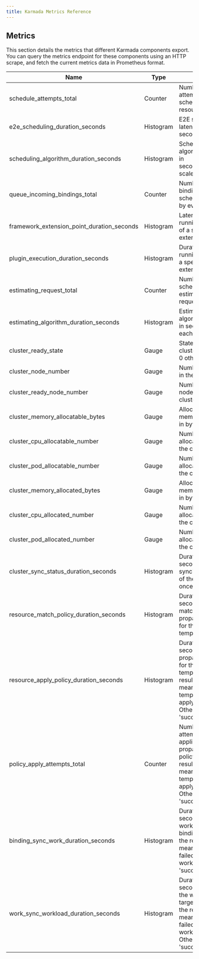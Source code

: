 ```yaml
---
title: Karmada Metrics Reference
---
```


## Metrics

This section details the metrics that different Karmada components export. 
You can query the metrics endpoint for these components using an HTTP scrape, and fetch the current metrics data in Prometheus format.

| Name                                       | Type      | Help                                                                                                                                                                           | Labels                                                | Source Components                            |
|--------------------------------------------|-----------|--------------------------------------------------------------------------------------------------------------------------------------------------------------------------------|-------------------------------------------------------|----------------------------------------------|
| schedule_attempts_total                    | Counter   | Number of attempts to schedule resourceBinding.                                                                                                                                | result<br/>schedule_type                              | karmada-scheduler                            |
| e2e_scheduling_duration_seconds            | Histogram | E2E scheduling latency in seconds.                                                                                                                                             | result<br/>schedule_type                              | karmada-scheduler                            |
| scheduling_algorithm_duration_seconds      | Histogram | Scheduling algorithm latency in seconds(excluding scale scheduler).                                                                                                            | schedule_step                                         | karmada-scheduler                            |
| queue_incoming_bindings_total              | Counter   | Number of bindings added to scheduling queues by event type.                                                                                                                   | event                                                 | karmada-scheduler                            |
| framework_extension_point_duration_seconds | Histogram | Latency for running all plugins of a specific extension point.                                                                                                                 | extension_point<br/>result                            | karmada-scheduler                            |
| plugin_execution_duration_seconds          | Histogram | Duration for running a plugin at a specific extension point.                                                                                                                   | plugin<br/>extension_point<br/>result                 | karmada-scheduler                            |
| estimating_request_total                   | Counter   | Number of scheduler estimator requests.                                                                                                                                        | result<br/>type                                       | karmada_scheduler_estimator                  |
| estimating_algorithm_duration_seconds      | Histogram | Estimating algorithm latency in seconds for each step.                                                                                                                         | result<br/>type<br/>step                              | karmada_scheduler_estimator                  |
| cluster_ready_state                        | Gauge     | State of the cluster(1 if ready, 0 otherwise).                                                                                                                                 | cluster_name                                          | karmada-controller-manager<br/>karmada-agent |
| cluster_node_number                        | Gauge     | Number of nodes in the cluster.                                                                                                                                                | cluster_name                                          | karmada-controller-manager<br/>karmada-agent |
| cluster_ready_node_number                  | Gauge     | Number of ready nodes in the cluster.                                                                                                                                          | cluster_name                                          | karmada-controller-manager<br/>karmada-agent |
| cluster_memory_allocatable_bytes           | Gauge     | Allocatable cluster memory resource in bytes.                                                                                                                                  | cluster_name                                          | karmada-controller-manager<br/>karmada-agent |
| cluster_cpu_allocatable_number             | Gauge     | Number of allocatable CPU in the cluster.                                                                                                                                      | cluster_name                                          | karmada-controller-manager<br/>karmada-agent |
| cluster_pod_allocatable_number             | Gauge     | Number of allocatable pods in the cluster.                                                                                                                                     | cluster_name                                          | karmada-controller-manager<br/>karmada-agent |
| cluster_memory_allocated_bytes             | Gauge     | Allocated cluster memory resource in bytes.                                                                                                                                    | cluster_name                                          | karmada-controller-manager<br/>karmada-agent |
| cluster_cpu_allocated_number               | Gauge     | Number of allocated CPU in the cluster.                                                                                                                                        | cluster_name                                          | karmada-controller-manager<br/>karmada-agent |
| cluster_pod_allocated_number               | Gauge     | Number of allocated pods in the cluster.                                                                                                                                       | cluster_name                                          | karmada-controller-manager<br/>karmada-agent |
| cluster_sync_status_duration_seconds       | Histogram | Duration in seconds for syncing the status of the cluster once.                                                                                                                | cluster_name                                          | karmada-controller-manager<br/>karmada-agent |
| resource_match_policy_duration_seconds     | Histogram | Duration in seconds to find a matched propagation policy for the resource template.                                                                                            | apiVersion<br/>kind<br/>name<br/>namespace            | karmada-controller-manager                   |
| resource_apply_policy_duration_seconds     | Histogram | Duration in seconds to apply a propagation policy for the resource template. By the result, 'error' means a resource template failed to apply the policy. Otherwise 'success'. | apiVersion<br/>kind<br/>name<br/>namespace<br/>result | karmada-controller-manager                   |
| policy_apply_attempts_total                | Counter   | Number of attempts to be applied for a propagation policy. By the result, 'error' means a resource template failed to apply the policy. Otherwise 'success'.                   | namespace<br/>name<br/>result                         | karmada-controller-manager                   |
| binding_sync_work_duration_seconds         | Histogram | Duration in seconds to sync works for a binding object. By the result, 'error' means a binding failed to sync works. Otherwise 'success'.                                      | namespace<br/>name<br/>result                         | karmada-controller-manager                   |
| work_sync_workload_duration_seconds        | Histogram | Duration in seconds to sync the workload to a target cluster. By the result, 'error' means a work failed to sync workloads. Otherwise 'success'.                               | namespace<br/>name<br/>result                         | karmada-controller-manager<br/>karmada-agent |
